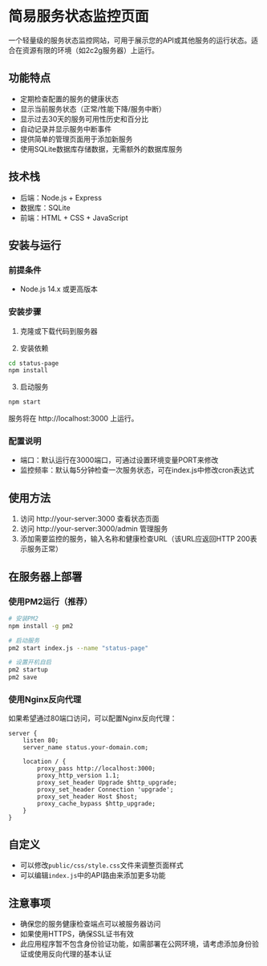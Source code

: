 # 简易服务状态监控页面

一个轻量级的服务状态监控网站，可用于展示您的API或其他服务的运行状态。适合在资源有限的环境（如2c2g服务器）上运行。

## 功能特点

- 定期检查配置的服务的健康状态
- 显示当前服务状态（正常/性能下降/服务中断）
- 显示过去30天的服务可用性历史和百分比
- 自动记录并显示服务中断事件
- 提供简单的管理页面用于添加新服务
- 使用SQLite数据库存储数据，无需额外的数据库服务

## 技术栈

- 后端：Node.js + Express
- 数据库：SQLite
- 前端：HTML + CSS + JavaScript

## 安装与运行

### 前提条件

- Node.js 14.x 或更高版本

### 安装步骤

1. 克隆或下载代码到服务器

2. 安装依赖
```bash
cd status-page
npm install
```

3. 启动服务
```bash
npm start
```

服务将在 http://localhost:3000 上运行。

### 配置说明

- 端口：默认运行在3000端口，可通过设置环境变量PORT来修改
- 监控频率：默认每5分钟检查一次服务状态，可在index.js中修改cron表达式

## 使用方法

1. 访问 http://your-server:3000 查看状态页面
2. 访问 http://your-server:3000/admin 管理服务
3. 添加需要监控的服务，输入名称和健康检查URL（该URL应返回HTTP 200表示服务正常）

## 在服务器上部署

### 使用PM2运行（推荐）

```bash
# 安装PM2
npm install -g pm2

# 启动服务
pm2 start index.js --name "status-page"

# 设置开机自启
pm2 startup
pm2 save
```

### 使用Nginx反向代理

如果希望通过80端口访问，可以配置Nginx反向代理：

```nginx
server {
    listen 80;
    server_name status.your-domain.com;

    location / {
        proxy_pass http://localhost:3000;
        proxy_http_version 1.1;
        proxy_set_header Upgrade $http_upgrade;
        proxy_set_header Connection 'upgrade';
        proxy_set_header Host $host;
        proxy_cache_bypass $http_upgrade;
    }
}
```

## 自定义

- 可以修改`public/css/style.css`文件来调整页面样式
- 可以编辑`index.js`中的API路由来添加更多功能

## 注意事项

- 确保您的服务健康检查端点可以被服务器访问
- 如果使用HTTPS，确保SSL证书有效
- 此应用程序暂不包含身份验证功能，如需部署在公网环境，请考虑添加身份验证或使用反向代理的基本认证 